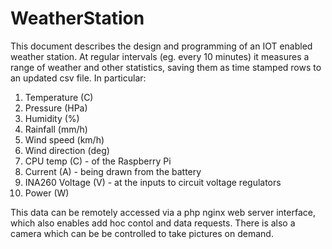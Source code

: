 # WeatherStation

This document describes the design and programming of an IOT enabled weather station. At regular intervals (eg. every 10 minutes) it measures a range of weather and other statistics, saving them as time stamped rows to an updated csv file. In particular:
1. Temperature (C)
2. Pressure (HPa)
3. Humidity (%)
4. Rainfall (mm/h)
5. Wind speed (km/h)
6. Wind direction (deg)
7. CPU temp (C) - of the Raspberry Pi
8. Current (A) - being drawn from the battery
9. INA260 Voltage (V) - at the inputs to circuit voltage regulators
10. Power (W)

This data can be remotely accessed via a php nginx web server interface, which also enables add hoc contol and data requests. There is also a camera which can be be controlled to take pictures on demand.
